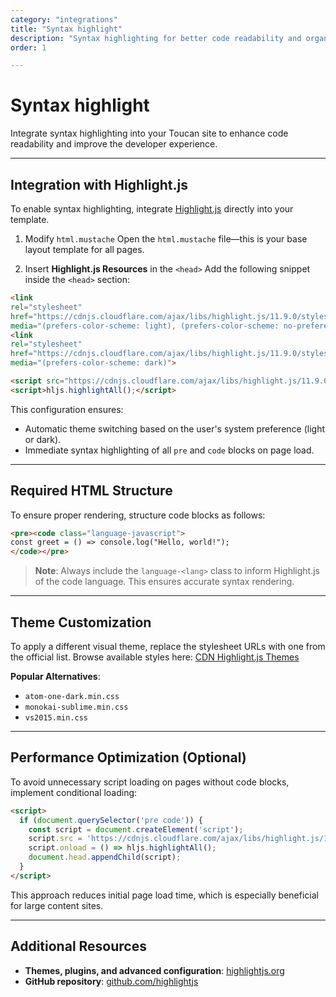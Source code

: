 ```yaml
---
category: "integrations"
title: "Syntax highlight"
description: "Syntax highlighting for better code readability and organization"
order: 1

---
```


# Syntax highlight

Integrate syntax highlighting into your Toucan site to enhance code readability and improve the developer experience.

---

## Integration with Highlight.js

To enable syntax highlighting, integrate [Highlight.js](https://highlightjs.org/) directly into your template.

1. Modify `html.mustache`
  Open the `html.mustache` file—this is your base layout template for all pages.

2. Insert **Highlight.js Resources** in the `<head>`
  Add the following snippet inside the `<head>` section:

  ```html
  <link
  rel="stylesheet"
  href="https://cdnjs.cloudflare.com/ajax/libs/highlight.js/11.9.0/styles/github.min.css"
  media="(prefers-color-scheme: light), (prefers-color-scheme: no-preference)">
  <link
  rel="stylesheet"
  href="https://cdnjs.cloudflare.com/ajax/libs/highlight.js/11.9.0/styles/github-dark.min.css"
  media="(prefers-color-scheme: dark)">

  <script src="https://cdnjs.cloudflare.com/ajax/libs/highlight.js/11.9.0/highlight.min.js"></script>
  <script>hljs.highlightAll();</script>
  ```

This configuration ensures:

- Automatic theme switching based on the user's system preference (light or dark).
- Immediate syntax highlighting of all `pre` and `code` blocks on page load.

---

## Required HTML Structure

To ensure proper rendering, structure code blocks as follows:

```html
<pre><code class="language-javascript">
const greet = () => console.log("Hello, world!");
</code></pre>
```

> **Note**: Always include the `language-<lang>` class to inform Highlight.js of the code language. This ensures accurate syntax rendering.

---

## Theme Customization

To apply a different visual theme, replace the stylesheet URLs with one from the official list.
Browse available styles here: [CDN Highlight.js Themes](https://cdnjs.com/libraries/highlight.js/11.9.0)

**Popular Alternatives**:

- `atom-one-dark.min.css`
- `monokai-sublime.min.css`
- `vs2015.min.css`

---

## Performance Optimization (Optional)

To avoid unnecessary script loading on pages without code blocks, implement conditional loading:

```html
<script>
  if (document.querySelector('pre code')) {
    const script = document.createElement('script');
    script.src = 'https://cdnjs.cloudflare.com/ajax/libs/highlight.js/11.9.0/highlight.min.js';
    script.onload = () => hljs.highlightAll();
    document.head.appendChild(script);
  }
</script>
```

This approach reduces initial page load time, which is especially beneficial for large content sites.

---

## Additional Resources

- **Themes, plugins, and advanced configuration**: [highlightjs.org](https://highlightjs.org/)
- **GitHub repository**: [github.com/highlightjs](https://github.com/highlightjs/highlight.js)

